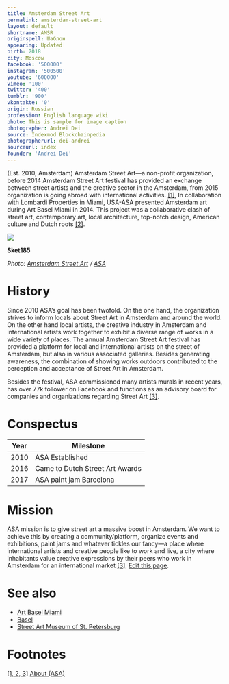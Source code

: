 ```yaml
---
title: Amsterdam Street Art
permalink: amsterdam-street-art
layout: default
shortname: AMSR
originspell: Шаблон
appearing: Updated
birth: 2018
city: Moscow
facebook: '500000'
instagram: '500500'
youtube: '600000'
vimeo: '100'
twitter: '400'
tumblr: '900'
vkontakte: '0'
origin: Russian
profession: English language wiki
photo: This is sample for image caption
photographer: Andrei Dei
source: Indexmod Blockchainpedia
photographerurl: dei-andrei
sourceurl: index
founder: 'Andrei Dei'
---
```


(Est. 2010, Amsterdam) Amsterdam Street Art—a non-profit organization, before 2014 Amsterdam Street Art festival has provided an exchange between street artists and the creative sector in the Amsterdam, from 2015 organization is going abroad with international activities. <span id="a1">[\[1\]](#f1)</span>, In collaboration with Lombardi Properties in Miami, USA-ASA presented Amsterdam art during Art Basel Miami in 2014. This project was a collaborative clash of street art, contemporary art, local architecture, top-notch design, American culture and Dutch roots <span id="a2">[\[2\]](#f2)</span>.

![](https://amsterdamstreetart.com/wp-content/uploads/2017/01/14372317_1087170511377779_211637880964187915_o-1-808x400.jpg)

**Sket185**

*Photo: [Amsterdam Street Art](amsterdam-street-art) / [ASA](https://amsterdamstreetart.com/2017/01/09/sket185/)*

# History

Since 2010 ASA’s goal has been twofold. On the one hand, the organization strives to inform locals about Street Art in Amsterdam and around the world. On the other hand local artists, the creative industry in Amsterdam and international artists work together to exhibit a diverse range of works in a wide variety of places. The annual Amsterdam Street Art festival has provided a platform for local and international artists on the street of Amsterdam, but also in various associated galleries. Besides generating awareness, the combination of showing works outdoors contributed to the perception and acceptance of Street Art in Amsterdam.

Besides the festival, ASA commissioned many artists murals in recent years, has over 77k follower on Facebook and functions as an advisory board for companies and organizations regarding Street Art <span id="a3">[\[3\]](#f3)</span>.

# Conspectus

|Year|Milestone|
|----|---------|
|2010|ASA Established|
|2016|Came to Dutch Street Art Awards|
|2017|ASA paint jam Barcelona|

# Mission

ASA mission is to give street art a massive boost in Amsterdam. We want to achieve this by creating a community/platform, organize events and exhibitions, paint jams and whatever tickles our fancy—a place where international artists and creative people like to work and live, a city where inhabitants value creative expressions by their peers who work in Amsterdam for an international market <span id="a3">[\[3\]](#f3)</span>. [Edit this page](http://prose.io/#indexmod/encyclopedia/edit/master/amsterdam-street-art).

# See also

- [Art Basel Miami](art-basel-miami)
- [Basel](basel)
- [Street Art Museum of St. Petersburg](street-art-museum-of-st-petersburg)

# Footnotes

[[1, 2, 3]](#a1) <span id="f1"></span> [About (ASA)](http://amsterdamstreetart.com/about/)
